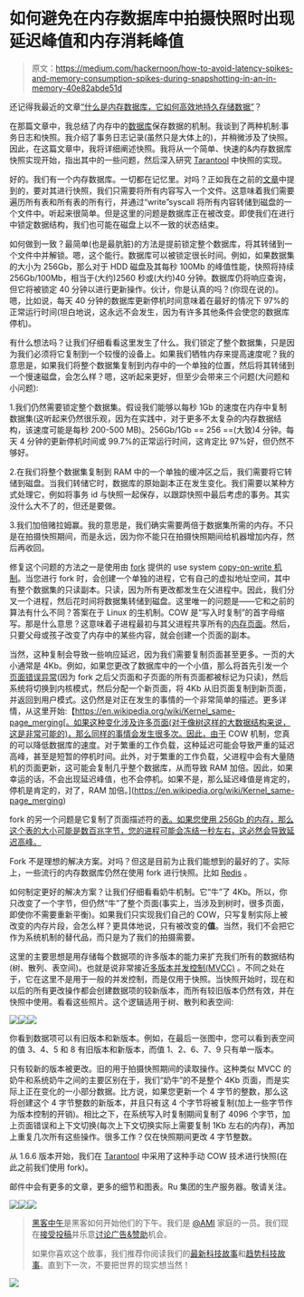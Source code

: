 # 如何避免在内存数据库中拍摄快照时出现延迟峰值和内存消耗峰值

> 原文：<https://medium.com/hackernoon/how-to-avoid-latency-spikes-and-memory-consumption-spikes-during-snapshotting-in-an-in-memory-40e82abde51d>

还记得我最近的文章[“什么是内存数据库，它如何高效地持久存储数据”](/@denisanikin/what-an-in-memory-database-is-and-how-it-persists-data-efficiently-f43868cff4c1#.tf47ddtu7)？

在那篇文章中，我总结了内存中的[数据库](https://hackernoon.com/tagged/database)保存数据的机制。我谈到了两种机制:事务日志和快照。我介绍了事务日志记录(虽然只是大体上的)，并稍微涉及了快照。因此，在这篇文章中，我将详细阐述快照。我将从一个简单、快速的&内存数据库快照实现开始，指出其中的一些问题，然后深入研究 [Tarantool](https://en.wikipedia.org/wiki/Tarantool) 中快照的实现。

好的。我们有一个内存数据库。一切都在记忆里。对吗？正如我在之前的[文章](/@denisanikin/what-an-in-memory-database-is-and-how-it-persists-data-efficiently-f43868cff4c1#.tf47ddtu7)中提到的，要对其进行快照，我们只需要将所有内容写入一个文件。这意味着我们需要遍历所有表和所有表的所有行，并通过“write”syscall 将所有内容转储到磁盘的一个文件中。听起来很简单。但是这里的问题是数据库正在被改变。即使我们在进行中锁定数据结构，我们也可能在磁盘上以不一致的状态结束。

如何做到一致？最简单(也是最肮脏)的方法是提前锁定整个数据库，将其转储到一个文件中并解锁。嗯，这个能行。数据库可以被锁定很长时间。例如，如果数据集的大小为 256Gb，那么对于 HDD 磁盘及其每秒 100Mb 的峰值性能，快照将持续 256Gb/100Mb，相当于(大约)2560 秒或(大约)40 分钟。数据库仍将响应查询，但它将被锁定 40 分钟以进行更新操作。伙计，你是认真的吗？(你现在说的)。嗯，比如说，每天 40 分钟的数据库更新停机时间意味着在最好的情况下 97%的正常运行时间(坦白地说，这永远不会发生，因为有许多其他条件会使您的数据库停机)。

有什么想法吗？让我们仔细看看这里发生了什么。我们锁定了整个数据集，只是因为我们必须将它复制到一个较慢的设备上。如果我们牺牲内存来提高速度呢？我的意思是，如果我们将整个数据集复制到内存中的一个单独的位置，然后将其转储到一个慢速磁盘，会怎么样？嗯，这听起来更好，但至少会带来三个问题(大问题和小问题):

1.我们仍然需要锁定整个数据集。假设我们能够以每秒 1Gb 的速度在内存中复制数据集(这听起来仍然很乐观，因为在实践中，对于更多不太复杂的内存数据结构，该速度可能是每秒 200-500 MB)。256Gb/1Gb == 256 ==(大致)4 分钟。每天 4 分钟的更新停机时间或 99.7%的正常运行时间，这肯定比 97%好，但仍然不够好。

2.在我们将整个数据集复制到 RAM 中的一个单独的缓冲区之后，我们需要将它转储到磁盘。当我们转储它时，数据库的原始副本正在发生变化。我们需要以某种方式处理它，例如将事务 id 与快照一起保存，以跟踪快照中最后考虑的事务。其实没什么大不了的，但还是要做。

3.我们加倍赌拉姆赢。我的意思是，我们确实需要两倍于数据集所需的内存。不只是在拍摄快照期间，而是永远，因为你不能只在拍摄快照期间给机器增加内存，然后再收回。

修复这个问题的方法之一是使用由 [fork](https://en.wikipedia.org/wiki/Fork_%28system_call%29) 提供的 use system [copy-on-write 机制](https://en.wikipedia.org/wiki/Copy-on-write)。当您进行 fork 时，会创建一个单独的进程，它有自己的虚拟地址空间，其中有整个数据集的只读副本。只读，因为所有更改都发生在父进程中。因此，我们分叉一个进程，然后花时间将数据集转储到磁盘。这里唯一的问题是——它和之前的算法有什么不同？答案在于 Linux 的[牛](https://en.wikipedia.org/wiki/Copy-on-write)机制。COW 是“写入时复制”的首字母缩写。那是什么意思？这意味着子进程最初与其父进程共享所有的[内存页面](https://en.wikipedia.org/wiki/Page_%28computer_memory%29)。然后，只要父母或孩子改变了内存中的某些内容，就会创建一个页面的副本。

当然，这种复制会导致一些响应延迟，因为我们需要复制页面甚至更多。一页的大小通常是 4Kb。例如，如果您更改了数据库中的一个小值，那么将首先引发一个[页面错误异常](https://en.wikipedia.org/wiki/Page_fault)(因为 fork 之后父页面和子页面的所有页面都被标记为只读)，然后系统将切换到内核模式，然后分配一个新页面，将 4Kb 从旧页面复制到新页面，并返回到用户模式。这仍然是对正在发生的事情的一个非常简单的描述。更多详情，从这里开始:【https://en.wikipedia.org/wiki/Kernel_same-page_merging[。如果这种变化涉及许多页面(对于像树这样的大数据结构来说，这是非常可能的)，那么同样的事情会发生很多次。因此，由于 COW 机制，您真的可以降低数据库的速度。对于繁重的工作负载，这种延迟可能会导致严重的延迟高峰，甚至是短暂的停机时间。此外，对于繁重的工作负载，父进程中会有大量随机的页面更新，这可能会复制几乎整个数据库，从而导致 RAM 加倍。因此，如果幸运的话，不会出现延迟峰值，也不会停机。如果不是，那么延迟峰值是肯定的，停机是肯定的，对了，RAM 加倍。](https://en.wikipedia.org/wiki/Kernel_same-page_merging)

fork 的另一个问题是它复制了页面描述符的[表。如果您使用 256Gb 的内存，那么这个表的大小可能是数百兆字节，您的进程可能会冻结一秒左右，这必然会导致延迟高峰。](https://en.wikipedia.org/wiki/Global_Descriptor_Table)

Fork 不是理想的解决方案。对吗？但这是目前为止我们能想到的最好的了。实际上，一些流行的内存数据库仍然在使用 fork 进行快照。比如 [Redis](http://redis.io/topics/persistence) 。

如何制定更好的解决方案？让我们仔细看看奶牛机制。它“牛”了 4Kb。所以，你只改变了一个字节，但仍然“牛”了整个页面(事实上，当涉及到树时，很多页面，即使你不需要重新平衡)。如果我们只实现我们自己的 COW，只写复制实际上被改变的内存片段，会怎么样？更具体地说，只有被改变的**值**。当然，我们不会把它作为系统机制的替代品，而只是为了我们的拍摄需要。

这里的主要思想是用存储每个数据项的许多版本的能力来扩充我们所有的数据结构(树、散列、表空间)。也就是说非常接近[多版本并发控制(MVCC)](https://en.wikipedia.org/wiki/Multiversion_concurrency_control) 。不同之处在于，它在这里不是用于一般的并发控制，而是仅用于快照。当快照开始时，现在和以后的所有更改操作都会创建数据项的较新版本，而所有较旧版本仍然有效，并在快照中使用。看看这些照片。这个逻辑适用于树、散列和表空间:

![](img/2b2b74acdb3e0a44163af9940b43a12b.png)![](img/f4319bf285dd90fbf0daff2aa5e38615.png)![](img/37bd0da008e1b8427907b50dc2f02c85.png)

你看到数据项可以有旧版本和新版本。例如，在最后一张图中，您可以看到表空间的值 3、4、5 和 8 有旧版本和新版本，而值 1、2、6、7、9 只有单一版本。

只有较新的版本被更改。旧的用于拍摄快照期间的读取操作。这种类似 MVCC 的奶牛和系统奶牛之间的主要区别在于，我们“奶牛”的不是整个 4Kb 页面，而是实际上正在变化的一小部分数据。比方说，如果您更新一个 4 字节的整数，那么这将创建这个 4 字节整数的新版本，并且只有这 4 个字节将被复制(加上一些字节作为版本控制的开销)。相比之下，在系统写入时复制期间复制了 4096 个字节，加上页面错误和上下文切换(每次上下文切换实际上需要复制 1Kb 左右的内存)，再加上重复几次所有这些操作。很多工作？仅在快照期间更改 4 字节整数。

从 1.6.6 版本开始，我们在 [Tarantool](https://hackernoon.com/tagged/tarantool) 中采用了这种手动 COW 技术进行快照(在此之前我们使用 fork)。

邮件中会有更多的文章，更多的细节和图表。Ru 集团的生产服务器。敬请关注。

[![](img/50ef4044ecd4e250b5d50f368b775d38.png)](http://bit.ly/HackernoonFB)[![](img/979d9a46439d5aebbdcdca574e21dc81.png)](https://goo.gl/k7XYbx)[![](img/2930ba6bd2c12218fdbbf7e02c8746ff.png)](https://goo.gl/4ofytp)

> [黑客中午](http://bit.ly/Hackernoon)是黑客如何开始他们的下午。我们是 [@AMI](http://bit.ly/atAMIatAMI) 家庭的一员。我们现在[接受投稿](http://bit.ly/hackernoonsubmission)并乐意[讨论广告&赞助](mailto:partners@amipublications.com)机会。
> 
> 如果你喜欢这个故事，我们推荐你阅读我们的[最新科技故事](http://bit.ly/hackernoonlatestt)和[趋势科技故事](https://hackernoon.com/trending)。直到下一次，不要把世界的现实想当然！

[![](img/be0ca55ba73a573dce11effb2ee80d56.png)](https://goo.gl/Ahtev1)